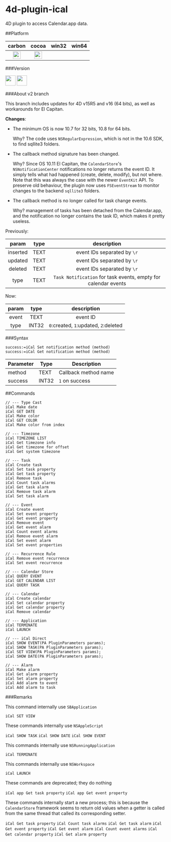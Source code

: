 4d-plugin-ical
==============

4D plugin to access Calendar.app data.

##Platform

| carbon | cocoa | win32 | win64 |
|:------:|:-----:|:---------:|:---------:|
|<img src="https://cloud.githubusercontent.com/assets/1725068/22371562/1b091f0a-e4db-11e6-8458-8653954a7cce.png" width="24" height="24" />|<img src="https://cloud.githubusercontent.com/assets/1725068/22371562/1b091f0a-e4db-11e6-8458-8653954a7cce.png" width="24" height="24" />|||

###Version

<img src="https://cloud.githubusercontent.com/assets/1725068/18940649/21945000-8645-11e6-86ed-4a0f800e5a73.png" width="32" height="32" /> <img src="https://cloud.githubusercontent.com/assets/1725068/18940648/2192ddba-8645-11e6-864d-6d5692d55717.png" width="32" height="32" />

###About v2 branch 

This branch  includes updates for 4D v15R5 and v16 (64 bits), as well as workarounds for El Capitan.

**Changes**:

* The minimum OS is now 10.7 for 32 bits, 10.8 for 64 bits. 

  Why? The code uses ``NSRegularExpression``, which is not in the 10.6 SDK, to find sqllite3 folders.

* The callback method signature has been changed.

  Why? Since OS 10.11 El Capitan, the ``CalendarStore``'s ``NSNotificationCenter`` notifications no longer returns the event ID. It simply tells what had happened (create, delete, modify), but not where. Note that this was always the case with the newer ``EventKit`` API. To preserve old behaviour, the plugin now uses ``FSEventStream`` to monitor changes to the backend ``sqllite3`` folders.

* The callback method is no longer called for task change events.

  Why?  management of tasks has been detached from the Calendar.app, and the notification no longer contains the task ID, which makes it pretty useless.

Previously:

| param | type | description |
|:------:|:-----:|:---------:|
| inserted | TEXT | event IDs separated by ``\r`` |
| updated | TEXT | event IDs separated by ``\r`` |
| deleted | TEXT | event IDs separated by ``\r`` |
| type | TEXT | ``Task Notification`` for task events, empty for calendar events |

Now:

| param | type | description |
|:------:|:-----:|:---------:|
| event | TEXT | event ID |
| type | INT32 | ``0``:created, ``1``:updated, ``2``:deleted |

###Syntax

```
success:=iCal Set notification method (method)
success:=iCal Get notification method (method)
```

Parameter|Type|Description
------------|------------|----
method|TEXT|Callback method name
success|INT32|``1`` on success

##Commands

```
// --- Type Cast
iCal Make date
iCal GET DATE
iCal Make color
iCal GET COLOR
iCal Make color from index

// --- Timezone
iCal TIMEZONE LIST
iCal Get timezone info
iCal Get timezone for offset
iCal Get system timezone

// --- Task
iCal Create task
iCal Set task property
iCal Get task property
iCal Remove task
iCal Count task alarms
iCal Get task alarm
iCal Remove task alarm
iCal Set task alarm

// --- Event
iCal Create event
iCal Set event property
iCal Get event property
iCal Remove event
iCal Get event alarm
iCal Count event alarms
iCal Remove event alarm
iCal Set event alarm
iCal Set event properties

// --- Recurrence Rule
iCal Remove event recurrence
iCal Set event recurrence

// --- Calendar Store
iCal QUERY EVENT
iCal GET CALENDAR LIST
iCal QUERY TASK

// --- Calendar
iCal Create calendar
iCal Set calendar property
iCal Get calendar property
iCal Remove calendar

// --- Application
iCal TERMINATE
iCal LAUNCH

// --- iCal Direct
iCal SHOW EVENT(PA PluginParameters params);
iCal SHOW TASK(PA PluginParameters params);
iCal SET VIEW(PA PluginParameters params);
iCal SHOW DATE(PA PluginParameters params);

// --- Alarm
iCal Make alarm
iCal Get alarm property
iCal Set alarm property
iCal Add alarm to event
iCal Add alarm to task
```

###Remarks

This command internally use ``SBApplication``

``iCal SET VIEW``

These commands internally use ``NSAppleScript`` 

``iCal SHOW TASK``
``iCal SHOW DATE``
``iCal SHOW EVENT``

This commands internally use ``NSRunningApplication``

``iCal TERMINATE``

This commands internally use ``NSWorkspace``

``iCal LAUNCH``

These commands are deprecated; they do nothing

``iCal app Get task property``
``iCal app Get event property``

These commands internally start a new process; this is because the ``CalendarStore`` framework seems to return old values when a getter is called from the same thread that called its corresponding setter.

``iCal Get task property``
``iCal Count task alarms``
``iCal Get task alarm``
``iCal Get event property``
``iCal Get event alarm``
``iCal Count event alarms``
``iCal Get calendar property``
``iCal Get alarm property``
